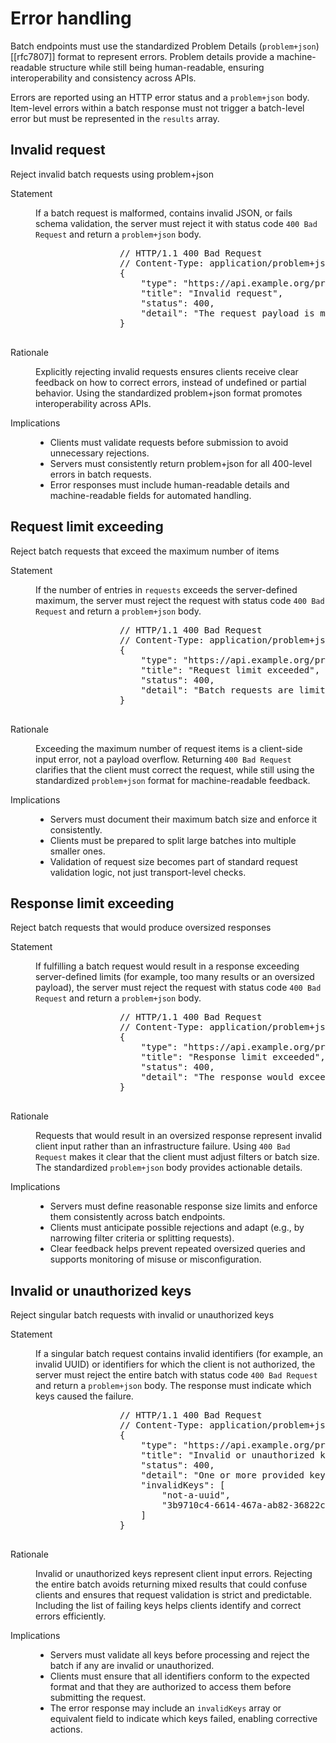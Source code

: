 # Error handling

Batch endpoints must use the standardized Problem Details (`problem+json`) [[rfc7807]] format to represent errors. Problem details provide a machine-readable structure while still being human-readable, ensuring interoperability and consistency across APIs.

Errors are reported using an HTTP error status and a `problem+json` body. Item-level errors within a batch response must not trigger a batch-level error but must be represented in the `results` array.

## Invalid request

<div class="rule" id="/batching/error-req-invalid" data-type="technical">
   <p class="rulelab">Reject invalid batch requests using problem+json</p>
   <dl>
      <dt>Statement</dt>
      <dd>
         <p>If a batch request is malformed, contains invalid JSON, or fails schema validation, the server must reject it with status code <code>400 Bad Request</code> and return a <code>problem+json</code> body.</p>
         <div class="example">
            <pre>
                // HTTP/1.1 400 Bad Request
                // Content-Type: application/problem+json
                {
                    "type": "https://api.example.org/problems/invalid-request",
                    "title": "Invalid request",
                    "status": 400,
                    "detail": "The request payload is missing the required property 'requests'."
                }
            </pre>
        </div>
    </dd>
    <dt>Rationale</dt>
    <dd>
        <p>Explicitly rejecting invalid requests ensures clients receive clear feedback on how to correct errors, instead of undefined or partial behavior. Using the standardized problem+json format promotes interoperability across APIs.</p>
    </dd>
    <dt>Implications</dt>
    <dd>
        <ul>
        <li>Clients must validate requests before submission to avoid unnecessary rejections.</li>
        <li>Servers must consistently return problem+json for all 400-level errors in batch requests.</li>
        <li>Error responses must include human-readable details and machine-readable fields for automated handling.</li>
        </ul>
    </dd>
</div>

## Request limit exceeding

<div class="rule" id="/batching/error-req-limit" data-type="technical">
   <p class="rulelab">Reject batch requests that exceed the maximum number of items</p>
   <dl>
      <dt>Statement</dt>
      <dd>
         <p>If the number of entries in <code>requests</code> exceeds the server-defined maximum, the server must reject the request with status code <code>400 Bad Request</code> and return a <code>problem+json</code> body.</p>
         <div class="example">
            <pre>
                // HTTP/1.1 400 Bad Request
                // Content-Type: application/problem+json
                {
                    "type": "https://api.example.org/problems/request-limit-exceeded",
                    "title": "Request limit exceeded",
                    "status": 400,
                    "detail": "Batch requests are limited to 100 items, but 114 items were submitted."
                }
            </pre>
         </div>
      </dd>
      <dt>Rationale</dt>
      <dd>
         <p>Exceeding the maximum number of request items is a client-side input error, not a payload overflow. Returning <code>400 Bad Request</code> clarifies that the client must correct the request, while still using the standardized <code>problem+json</code> format for machine-readable feedback.</p>
      </dd>
      <dt>Implications</dt>
      <dd>
         <ul>
            <li>Servers must document their maximum batch size and enforce it consistently.</li>
            <li>Clients must be prepared to split large batches into multiple smaller ones.</li>
            <li>Validation of request size becomes part of standard request validation logic, not just transport-level checks.</li>
         </ul>
      </dd>
   </dl>
</div>

## Response limit exceeding

<div class="rule" id="/batching/error-res-limit" data-type="technical">
   <p class="rulelab">Reject batch requests that would produce oversized responses</p>
   <dl>
      <dt>Statement</dt>
      <dd>
         <p>If fulfilling a batch request would result in a response exceeding server-defined limits (for example, too many results or an oversized payload), the server must reject the request with status code <code>400 Bad Request</code> and return a <code>problem+json</code> body.</p>
         <div class="example">
            <pre>
                // HTTP/1.1 400 Bad Request
                // Content-Type: application/problem+json
                {
                    "type": "https://api.example.org/problems/response-limit-exceeded",
                    "title": "Response limit exceeded",
                    "status": 400,
                    "detail": "The response would exceed the maximum allowed size of 10 MB."
                }
            </pre>
         </div>
      </dd>
      <dt>Rationale</dt>
      <dd>
         <p>Requests that would result in an oversized response represent invalid client input rather than an infrastructure failure. Using <code>400 Bad Request</code> makes it clear that the client must adjust filters or batch size. The standardized <code>problem+json</code> body provides actionable details.</p>
      </dd>
      <dt>Implications</dt>
      <dd>
         <ul>
            <li>Servers must define reasonable response size limits and enforce them consistently across batch endpoints.</li>
            <li>Clients must anticipate possible rejections and adapt (e.g., by narrowing filter criteria or splitting requests).</li>
            <li>Clear feedback helps prevent repeated oversized queries and supports monitoring of misuse or misconfiguration.</li>
         </ul>
      </dd>
   </dl>
</div>

## Invalid or unauthorized keys

<div class="rule" id="/batching/error-invalid keys" data-type="technical">
   <p class="rulelab">Reject singular batch requests with invalid or unauthorized keys</p>
   <dl>
      <dt>Statement</dt>
      <dd>
         <p>If a singular batch request contains invalid identifiers (for example, an invalid UUID) or identifiers for which the client is not authorized, the server must reject the entire batch with status code <code>400 Bad Request</code> and return a <code>problem+json</code> body. The response must indicate which keys caused the failure.</p>
         <div class="example">
            <pre>
                // HTTP/1.1 400 Bad Request
                // Content-Type: application/problem+json
                {
                    "type": "https://api.example.org/problems/invalid-keys",
                    "title": "Invalid or unauthorized keys",
                    "status": 400,
                    "detail": "One or more provided keys are invalid or unauthorized.",
                    "invalidKeys": [
                        "not-a-uuid",
                        "3b9710c4-6614-467a-ab82-36822cf48db9"
                    ]
                }
            </pre>
         </div>
      </dd>
      <dt>Rationale</dt>
      <dd>
         <p>Invalid or unauthorized keys represent client input errors. Rejecting the entire batch avoids returning mixed results that could confuse clients and ensures that request validation is strict and predictable. Including the list of failing keys helps clients identify and correct errors efficiently.</p>
      </dd>
      <dt>Implications</dt>
      <dd>
         <ul>
            <li>Servers must validate all keys before processing and reject the batch if any are invalid or unauthorized.</li>
            <li>Clients must ensure that all identifiers conform to the expected format and that they are authorized to access them before submitting the request.</li>
            <li>The error response may include an <code>invalidKeys</code> array or equivalent field to indicate which keys failed, enabling corrective actions.</li>
         </ul>
      </dd>
   </dl>
</div>
